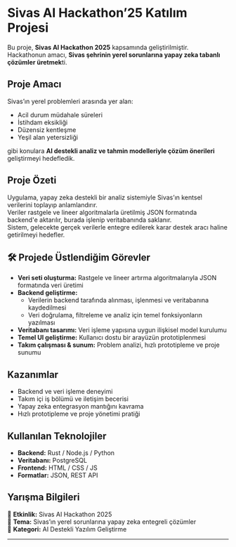 #  Sivas AI Hackathon’25 Katılım Projesi

Bu proje, **Sivas AI Hackathon 2025** kapsamında geliştirilmiştir.  
Hackathonun amacı, **Sivas şehrinin yerel sorunlarına yapay zeka tabanlı çözümler üretmek**ti.

##  Proje Amacı
Sivas’ın yerel problemleri arasında yer alan:
-  Acil durum müdahale süreleri  
-  İstihdam eksikliği  
-  Düzensiz kentleşme  
-  Yeşil alan yetersizliği  

gibi konulara **AI destekli analiz ve tahmin modelleriyle çözüm önerileri** geliştirmeyi hedefledik.

##  Proje Özeti
Uygulama, yapay zeka destekli bir analiz sistemiyle Sivas’ın kentsel verilerini toplayıp anlamlandırır.  
Veriler rastgele ve lineer algoritmalarla üretilmiş JSON formatında backend'e aktarılır, burada işlenip veritabanında saklanır.  
Sistem, gelecekte gerçek verilerle entegre edilerek karar destek aracı haline getirilmeyi hedefler.

## 🛠️ Projede Üstlendiğim Görevler
- **Veri seti oluşturma:** Rastgele ve lineer artırma algoritmalarıyla JSON formatında veri üretimi  
- **Backend geliştirme:**  
  - Verilerin backend tarafında alınması, işlenmesi ve veritabanına kaydedilmesi  
  - Veri doğrulama, filtreleme ve analiz için temel fonksiyonların yazılması  
- **Veritabanı tasarımı:** Veri işleme yapısına uygun ilişkisel model kurulumu  
- **Temel UI geliştirme:** Kullanıcı dostu bir arayüzün prototiplenmesi  
- **Takım çalışması & sunum:** Problem analizi, hızlı prototipleme ve proje sunumu  

##  Kazanımlar
- Backend ve veri işleme deneyimi  
- Takım içi iş bölümü ve iletişim becerisi  
- Yapay zeka entegrasyon mantığını kavrama  
- Hızlı prototipleme ve proje yönetimi pratiği  

##  Kullanılan Teknolojiler
- **Backend:** Rust / Node.js / Python 
- **Veritabanı:** PostgreSQL 
- **Frontend:** HTML / CSS / JS 
- **Formatlar:** JSON, REST API  

##  Yarışma Bilgileri
📍 **Etkinlik:** Sivas AI Hackathon 2025  
🎯 **Tema:** Sivas’ın yerel sorunlarına yapay zeka entegreli çözümler  
👥 **Kategori:** AI Destekli Yazılım Geliştirme  

---
